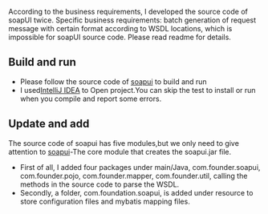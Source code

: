 According to the business requirements, I developed the source code of soapUI twice. Specific business requirements: batch generation of request message with certain format according to WSDL locations, which is impossible for soapUI source code. Please read readme for details.
## Build and run
* Please follow the source code of [soapui](https://github.com/SmartBear/soapui) to build and run
* I used[IntelliJ IDEA](https://www.jetbrains.com/idea/) to Open project.You can skip the test to install or run when you compile and report some errors.
## Update and add
The source code of soapui has five modules,but we only need to give attention to [soapui](soapui)-The core module that creates the soapui.jar file.
* First of all, I added four packages under main/Java, com.founder.soapui, com.founder.pojo, com.founder.mapper, com.founder.util, calling the methods in the source code to parse the WSDL.
* Secondly, a folder, com.foundation.soapui, is added under resource to store configuration files and mybatis mapping files.
